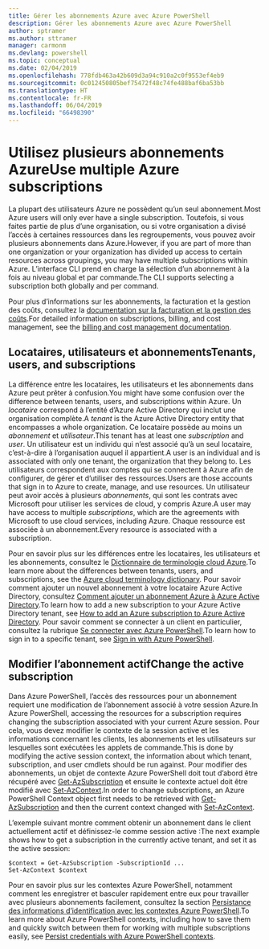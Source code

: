 ```yaml
---
title: Gérer les abonnements Azure avec Azure PowerShell
description: Gérer les abonnements Azure avec Azure PowerShell
author: sptramer
ms.author: sttramer
manager: carmonm
ms.devlang: powershell
ms.topic: conceptual
ms.date: 02/04/2019
ms.openlocfilehash: 778fdb463a42b609d3a94c910a2c0f9553ef4eb9
ms.sourcegitcommit: 0c012450805bef75472f48c74fe488baf6ba53bb
ms.translationtype: HT
ms.contentlocale: fr-FR
ms.lasthandoff: 06/04/2019
ms.locfileid: "66498390"
---
```

# <a name="use-multiple-azure-subscriptions"></a><span data-ttu-id="fc4fb-103">Utilisez plusieurs abonnements Azure</span><span class="sxs-lookup"><span data-stu-id="fc4fb-103">Use multiple Azure subscriptions</span></span>

<span data-ttu-id="fc4fb-104">La plupart des utilisateurs Azure ne possèdent qu’un seul abonnement.</span><span class="sxs-lookup"><span data-stu-id="fc4fb-104">Most Azure users will only ever have a single subscription.</span></span> <span data-ttu-id="fc4fb-105">Toutefois, si vous faites partie de plus d’une organisation, ou si votre organisation a divisé l’accès à certaines ressources dans les regroupements, vous pouvez avoir plusieurs abonnements dans Azure.</span><span class="sxs-lookup"><span data-stu-id="fc4fb-105">However, if you are part of more than one organization or your organization has divided up access to certain resources across groupings, you may have multiple subscriptions within Azure.</span></span> <span data-ttu-id="fc4fb-106">L’interface CLI prend en charge la sélection d’un abonnement à la fois au niveau global et par commande.</span><span class="sxs-lookup"><span data-stu-id="fc4fb-106">The CLI supports selecting a subscription both globally and per command.</span></span>

<span data-ttu-id="fc4fb-107">Pour plus d’informations sur les abonnements, la facturation et la gestion des coûts, consultez la [documentation sur la facturation et la gestion des coûts](/azure/billing/).</span><span class="sxs-lookup"><span data-stu-id="fc4fb-107">For detailed information on subscriptions, billing, and cost management, see the [billing and cost management documentation](/azure/billing/).</span></span>

## <a name="tenants-users-and-subscriptions"></a><span data-ttu-id="fc4fb-108">Locataires, utilisateurs et abonnements</span><span class="sxs-lookup"><span data-stu-id="fc4fb-108">Tenants, users, and subscriptions</span></span>

<span data-ttu-id="fc4fb-109">La différence entre les locataires, les utilisateurs et les abonnements dans Azure peut prêter à confusion.</span><span class="sxs-lookup"><span data-stu-id="fc4fb-109">You might have some confusion over the difference between tenants, users, and subscriptions within Azure.</span></span> <span data-ttu-id="fc4fb-110">Un _locataire_ correspond à l’entité d’Azure Active Directory qui inclut une organisation complète.</span><span class="sxs-lookup"><span data-stu-id="fc4fb-110">A _tenant_ is the Azure Active Directory entity that encompasses a whole organization.</span></span> <span data-ttu-id="fc4fb-111">Ce locataire possède au moins un _abonnement_ et _utilisateur_.</span><span class="sxs-lookup"><span data-stu-id="fc4fb-111">This tenant has at least one _subscription_ and _user_.</span></span> <span data-ttu-id="fc4fb-112">Un utilisateur est un individu qui n’est associé qu’à un seul locataire, c’est-à-dire à l’organisation auquel il appartient.</span><span class="sxs-lookup"><span data-stu-id="fc4fb-112">A user is an individual and is associated with only one tenant, the organization that they belong to.</span></span> <span data-ttu-id="fc4fb-113">Les utilisateurs correspondent aux comptes qui se connectent à Azure afin de configurer, de gérer et d’utiliser des ressources.</span><span class="sxs-lookup"><span data-stu-id="fc4fb-113">Users are those accounts that sign in to Azure to create, manage, and use resources.</span></span>
<span data-ttu-id="fc4fb-114">Un utilisateur peut avoir accès à plusieurs _abonnements_, qui sont les contrats avec Microsoft pour utiliser les services de cloud, y compris Azure.</span><span class="sxs-lookup"><span data-stu-id="fc4fb-114">A user may have access to multiple _subscriptions_, which are the agreements with Microsoft to use cloud services, including Azure.</span></span> <span data-ttu-id="fc4fb-115">Chaque ressource est associée à un abonnement.</span><span class="sxs-lookup"><span data-stu-id="fc4fb-115">Every resource is associated with a subscription.</span></span>

<span data-ttu-id="fc4fb-116">Pour en savoir plus sur les différences entre les locataires, les utilisateurs et les abonnements, consultez le [Dictionnaire de terminologie cloud Azure](/azure/azure-glossary-cloud-terminology).</span><span class="sxs-lookup"><span data-stu-id="fc4fb-116">To learn more about the differences between tenants, users, and subscriptions, see the [Azure cloud terminology dictionary](/azure/azure-glossary-cloud-terminology).</span></span>  <span data-ttu-id="fc4fb-117">Pour savoir comment ajouter un nouvel abonnement à votre locataire Azure Active Directory, consultez [Comment ajouter un abonnement Azure à Azure Active Directory](/azure/active-directory/active-directory-how-subscriptions-associated-directory).</span><span class="sxs-lookup"><span data-stu-id="fc4fb-117">To learn how to add a new subscription to your Azure Active Directory tenant, see [How to add an Azure subscription to Azure Active Directory](/azure/active-directory/active-directory-how-subscriptions-associated-directory).</span></span>
<span data-ttu-id="fc4fb-118">Pour savoir comment se connecter à un client en particulier, consultez la rubrique [Se connecter avec Azure PowerShell](/powershell/azure/authenticate-azureps).</span><span class="sxs-lookup"><span data-stu-id="fc4fb-118">To learn how to sign in to a specific tenant, see [Sign in with Azure PowerShell](/powershell/azure/authenticate-azureps).</span></span>

## <a name="change-the-active-subscription"></a><span data-ttu-id="fc4fb-119">Modifier l’abonnement actif</span><span class="sxs-lookup"><span data-stu-id="fc4fb-119">Change the active subscription</span></span>

<span data-ttu-id="fc4fb-120">Dans Azure PowerShell, l’accès des ressources pour un abonnement requiert une modification de l’abonnement associé à votre session Azure.</span><span class="sxs-lookup"><span data-stu-id="fc4fb-120">In Azure PowerShell, accessing the resources for a subscription requires changing the subscription associated with your current Azure session.</span></span>
<span data-ttu-id="fc4fb-121">Pour cela, vous devez modifier le contexte de la session active et les informations concernant les clients, les abonnements et les utilisateurs sur lesquelles sont exécutées les applets de commande.</span><span class="sxs-lookup"><span data-stu-id="fc4fb-121">This is done by modifying the active session context, the information about which tenant, subscription, and user cmdlets should be run against.</span></span>
<span data-ttu-id="fc4fb-122">Pour modifier des abonnements, un objet de contexte Azure PowerShell doit tout d’abord être récupéré avec [Get-AzSubscription](/powershell/module/az.accounts/get-azsubscription) et ensuite le contexte actuel doit être modifié avec [Set-AzContext](/powershell/module/az.accounts/set-azcontext).</span><span class="sxs-lookup"><span data-stu-id="fc4fb-122">In order to change subscriptions, an Azure PowerShell Context object first needs to be retrieved with [Get-AzSubscription](/powershell/module/az.accounts/get-azsubscription) and then the current context changed with [Set-AzContext](/powershell/module/az.accounts/set-azcontext).</span></span>

<span data-ttu-id="fc4fb-123">L’exemple suivant montre comment obtenir un abonnement dans le client actuellement actif et définissez-le comme session active :</span><span class="sxs-lookup"><span data-stu-id="fc4fb-123">The next example shows how to get a subscription in the currently active tenant, and set it as the active session:</span></span>

```powershell-interactive
$context = Get-AzSubscription -SubscriptionId ...
Set-AzContext $context
```

<span data-ttu-id="fc4fb-124">Pour en savoir plus sur les contextes Azure PowerShell, notamment comment les enregistrer et basculer rapidement entre eux pour travailler avec plusieurs abonnements facilement, consultez la section [Persistance des informations d’identification avec les contextes Azure PowerShell](context-persistence.md).</span><span class="sxs-lookup"><span data-stu-id="fc4fb-124">To learn more about Azure PowerShell contexts, including how to save them and quickly switch between them for working with multiple subscriptions easily, see [Persist credentials with Azure PowerShell contexts](context-persistence.md).</span></span>
